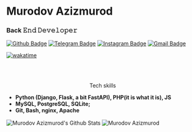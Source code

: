 # Murodov Azizmurod
### Back 𝙴𝚗𝚍 𝙳𝚎𝚟𝚎𝚕𝚘𝚙𝚎𝚛

[![Github Badge](https://img.shields.io/badge/-Github-000?style=flat-square&logo=Github&logoColor=white&link=https://github.com/murdovazizmurod)](https://github.com/murodovazizmurod)
[![Telegram Badge](https://img.shields.io/badge/-Telegram-blue?style=flat-square&logo=Telegram&logoColor=white&link=https://t.me/murodov_azizmurod)](https://t.me/murodov_azizmurod)
[![Instagram Badge](https://img.shields.io/badge/-Instagram-C13584?style=flat-square&labelColor=C13584&logo=instagram&logoColor=white&link=https://www.instagram.com/murodovazizmurod/)](https://www.instagram.com/murodovazizmurod/)
[![Gmail Badge](https://img.shields.io/badge/-Gmail-c14438?style=flat-square&logo=Gmail&logoColor=white&link=mailto:root@azizmurod.uz)](mailto:root@azizmurod.uz)

[![wakatime](https://wakatime.com/badge/user/07bce546-bdca-4030-bccf-b9773cc15845.svg)](https://wakatime.com/@07bce546-bdca-4030-bccf-b9773cc15845)

<br>


<br>
<p style="text-align: center;">
Tech skills

<ul>
  <li><b>Python (Django, Flask, a bit FastAPI), PHP(it is what it is), JS</b></li>
  <li><b>MySQL, PostgreSQL, SQLite;</b></li>
  <li><b>Git, Bash, nginx, Apache</b></li>
 </ul>

<img align="center" alt="Murodov Azizmurod's Github Stats" src="https://github-readme-stats.vercel.app/api?username=murodovazizmurod&show_icons=true&hide_border=true&count_private=true" />

<img align="center" src="https://github-readme-streak-stats.herokuapp.com/?user=murodovazizmurod" alt="Murodov Azizmurod" />
</p>
